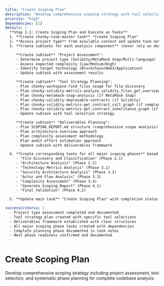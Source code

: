 ```yaml
---
title: "Create Scoping Plan"
description: "Develop comprehensive scoping strategy with tool selection and phase planning"
priority: "high"
dependencies: [1]
details: |
  **Step 1.1: Create Scoping Plan and Execute as Tasks**
  1. **Create chonky-task-master task** "Create Scoping Plan"
  2. **Assess project type** from available context and update task notes
  3. **Create subtasks for each analysis component** (never rely on documents for tracking):

     **Create subtask** "Project Assessment":
     - Determine project type (Solidity/MetaMask Snap/Multi-language)
     - Assess expected complexity (Low/Medium/High)
     - Identify target technology (Blockchain/Web3/Application)
     - Update subtask with assessment results

     **Create subtask** "Tool Strategy Planning":
     - Plan chonky-workspace-find_files usage for file discovery
     - Plan chonky-solidity-metrics-analyze_solidity_files_get_overview (if Solidity)
     - Plan chonky-metamask-snap-analysis (if MetaMask Snap)
     - Plan chonky-solidity-deployable-contracts (if Solidity)
     - Plan chonky-solidity-metrics-get_contract_call_graph (if complex Solidity)
     - Plan chonky-solidity-metrics-get_contract_inheritance_graph (if inheritance)
     - Update subtask with tool selection strategy

     **Create subtask** "Deliverables Planning":
     - Plan SCOPING_REPORT.md structure (comprehensive scope analysis)
     - Plan architecture overview approach
     - Plan complexity assessment methodology
     - Plan audit effort estimation approach
     - Update subtask with deliverables framework

  4. **Create corresponding tasks for all major scoping phases** based on assessment:
     - "File Discovery and Classification" (Phase 2.1)
     - "Architecture Analysis" (Phase 2.2)
     - "Technology Metrics Analysis" (Phase 3.1)
     - "Security Architecture Analysis" (Phase 3.2)
     - "Actor and Flow Analysis" (Phase 3.3)
     - "Complexity Assessment" (Phase 3.4)
     - "Generate Scoping Report" (Phase 4.1)
     - "Final Validation" (Phase 4.2)

  5. **Update main task** "Create Scoping Plan" with completion status and next phase readiness

successCriteria: |
  - Project type assessment completed and documented
  - Tool strategy plan created with specific tool selections
  - Deliverables framework established with clear structures
  - All major scoping phase tasks created with dependencies
  - Complete planning phase documented in task notes
  - Next phase readiness confirmed and documented
---
```


# Create Scoping Plan

Develop comprehensive scoping strategy including project assessment, tool selection, and systematic phase planning for complete codebase analysis.
